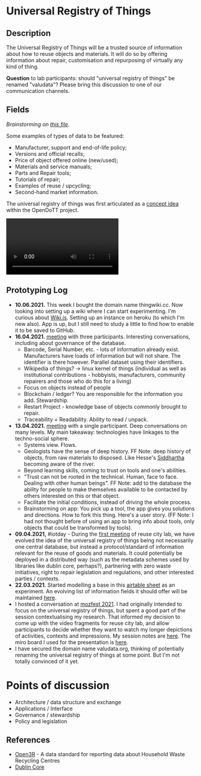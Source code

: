 # Universal Registry of Things

## Description

The Universal Registry of Things will be a trusted source of information about how to reuse objects and materials. It will do so by offering information about repair, customisation and repurposing of virtually any kind of thing.

**Question** to lab participants: should "universal registry of things" be renamed "valudata"? Please bring this discussion to one of our communication channels.

## Fields

*Brainstorming on [this file](fields.md)*.

Some examples of types of data to be featured:

* Manufacturer, support and end-of-life policy;
* Versions and official recalls;
* Price of object offered online (new/used);
* Materials and service manuals;
* Parts and Repair tools;
* Tutorials of repair;
* Examples of reuse / upcycling;
* Second-hand market information.

The universal registry of things was first articulated as a [concept idea](https://is.efeefe.me/concepts/universal-registry-things) within the OpenDoTT project.

![Universal Registry of Things - short video description](prototype_universal-registry.mkv)

## Prototyping Log

- **10.06.2021.** This week I bought the domain name thingwiki.cc. Now looking into setting up a wiki where I can start experimenting. I'm curious about [Wiki.js](https://js.wiki/get-started). Setting up an instance on heroku (to which I'm new also). App is up, but I still need to study a little to find how to enable it to be saved to GitHub.
- **16.04.2021.** [meeting](../../meetings/20210416-meeting.md) with three participants. Interesting conversations, including about governance of the database.
	- Barcode, Serial Number, etc. - lots of information already exist. Manufacturers have loads of information but will not share. The identifier is there however. Parallel dataset using their identifiers.
	- Wikipedia of things? -> linux kernel of things (individual as well as institutional contributions - hobbyists, manufacturers, community repairers and those who do this for a living)
	- Focus on objects instead of people
	-  Blockchain / ledger? You are responsible for the information you add. Stewardship.
	-  Restart Project - knowledge base of objects commonly brought to repair.
	- Traceability + Readability. Ability to read / unpack.
- **13.04.2021.** [meeting](../../meetings/20210413-meeting.md) with a single participant. Deep conversations on many levels. My main takeaway: technologies have linkages to the techno-social sphere.
  - Systems view. Flows.
  - Geologists have the sense of deep history. FF Note: deep history of objects, from raw materials to disposed. Like Hesse's [Siddhartha](https://www.goodreads.com/book/show/52036.Siddhartha) becoming aware of the river.
  - Beyond learning skills, coming to trust on tools and one's abilities.
  - "Trust can not be rooted in the technical. Human, face to face. Dealing with other human beings". FF Note: add to the database the ability for people to make themselves available to be contacted by others interested on this or that object.
  - Facilitate the initial conditions, instead of driving the whole process.
  - Brainstorming on app: You pick up a tool, the app gives you solutions and directions. How to fork this thing. Here's a user story. (FF Note: I had not thought before of using an app to bring info about tools, only objects that could be transformed by tools).
- **09.04.2021,** #iotday - During the [first meeting](../../meetings/20210409-meeting.md) of reuse city lab, we have evolved the idea of the universal registry of things being not necessarily one central database, but instead a protocol/standard of information relevant for the reuse of goods and materials. It could potentially be deployed in a distributed way (such as the metadata schemes used by libraries like dublin core, perhaps?), partnering with zero waste initiatives, right to repair legislation and regulations, and other interested parties / contexts.
- **22.03.2021.** Started modelling a base in this [airtable sheet](https://airtable.com/invite/l?inviteId=inv2pca3eNBmtT4d6&inviteToken=a6a50be7ff210aebd030eefa11c11b7f11833b4be695ab35aa9eb04cd60e877e) as an experiment. An evolving list of information fields it should offer will be maintained [here](fields.md).
- I hosted a conversation at [mozfest 2021](https://is.efeefe.me/opendott/mozfest-2021). I had originally intended to focus on the universal registry of things, but spent a good part of the session contextualising my research. That informed my decision to come up with the video fragments for reuse city lab, and allow participants to decide whether they want to watch my longer depictions of activities, contexts and impressions. My session notes are [here](https://github.com/opendott-smartcities/II/blob/main/workshops/mozfest/session-notes.md). The miro board I used for the presentation is [here](https://miro.com/app/board/o9J_lQITOhI=/).
- I have secured the domain name valudata.org, thinking of potentially renaming the universal registry of things at some point. But I'm not totally convinced of it yet.

# Points of discussion

- Architecture / data structure and exchange
- Applications / Interface
- Governance / stewardship
- Policy and legislation

## References

- [Open3R](https://github.com/OpenDataManchester/Open3R) - A data standard for reporting data about Household Waste Recycling Centres
- [Dublin Core](https://dublincore.org/specifications/dublin-core/)
